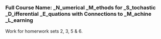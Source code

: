 ### Full Course Name: _N_umerical _M_ethods for _S_tochastic _D_ifferential _E_quations with Connections to _M_achine _L_earning

Work for homerwork sets 2, 3, 5 & 6.

